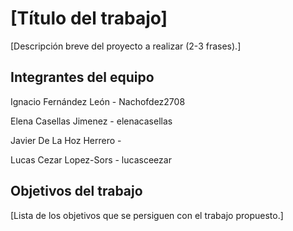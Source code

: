 # [Título del trabajo]

[Descripción breve del proyecto a realizar (2-3 frases).]

## Integrantes del equipo

Ignacio Fernández León - Nachofdez2708

Elena Casellas Jimenez - elenacasellas

Javier De La Hoz Herrero - 

Lucas Cezar Lopez-Sors - lucasceezar

## Objetivos del trabajo

[Lista de los objetivos que se persiguen con el trabajo propuesto.]
